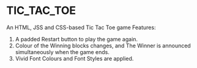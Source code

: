 # TIC_TAC_TOE
An HTML, JSS and CSS-based Tic Tac Toe game 
Features:
1) A padded Restart button to play the game again.
2) Colour of the Winning blocks changes, and The Winner is announced simultaneously when the game ends.
3) Vivid Font Colours and Font Styles are applied.
   
